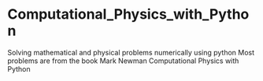 # Computational_Physics_with_Python
Solving mathematical and physical problems numerically using python
Most problems are from the book Mark Newman Computational Physics with Python
